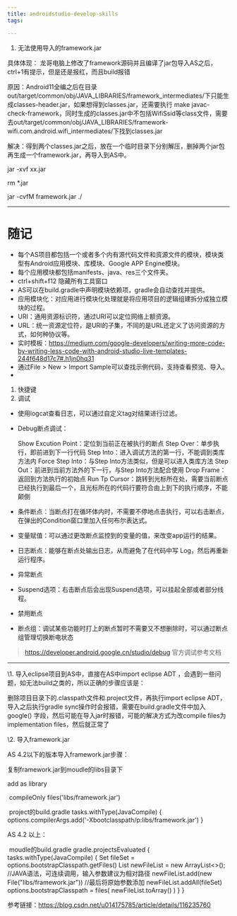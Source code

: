 ```yaml
---
title: androidstudio-develop-skills
tags:

---
```




1. 无法使用导入的framework.jar

具体体现： 龙哥电脑上修改了framework源码并且编译了jar包导入AS之后，ctrl+1有提示，但是还是报红，而且build报错

原因：Android11全编之后在目录out/target/common/obj/JAVA_LIBRARIES/framework_intermediates/下只能生成classes-header.jar，如果想得到classes.jar，还需要执行 make javac-check-framework，同时生成的classes.jar中不包括WifiSsid等class文件，需要去out/target/common/obj/JAVA_LIBRARIES/framework-wifi.com.android.wifi_intermediates/下找到classes.jar

解决：得到两个classes.jar之后，放在一个临时目录下分别解压，删掉两个jar包再生成一个framework.jar，再导入到AS中。

 jar -xvf xx.jar

rm *.jar

jar -cvfM framework.jar ./



---

# 随记

- 每个AS项目都包括一个或者多个内有源代码文件和资源文件的模块，模块类型有Android应用模块、库模块、Google APP Engine模块。
- 每个应用模块都包括manifests、java、res三个文件夹。
- ctrl+shift+f12 隐藏所有工具窗口
- AS可以在build.gradle中声明模块依赖项，gradle会自动查找并提供。
- 应用模块化：对应用进行模块化处理就是将应用项目的逻辑组建拆分成独立模块的过程。
- URI：通用资源标识符，通过URI可以定位网络上额资源。
- URL：统一资源定位符，是URI的子集，不同的是URL还定义了访问资源的方式，如何种协议等。
- 实时模板：https://medium.com/google-developers/writing-more-code-by-writing-less-code-with-android-studio-live-templates-244f648d17c7#.h1jn0hq31
- 通过File > New > Import Sample可以查找示例代码，支持查看预览、导入。
- 

1. 快捷键
2. 调试

- 使用logcat查看日志，可以通过自定义tag对结果进行过滤。

- Debug断点调试：

  Show Excution Point：定位到当前正在被执行的断点
  Step Over：单步执行，即前进到下一行代码
  Step Into：进入调试方法的第一行，不能调到类库方法内
  Force Step Into：与Step Into方法类似，但是可以进入类库方法
  Step Out：前进到当前方法外的下一行，与Step Into方法配合使用
  Drop Frame：返回到方法执行的初始点
  Run Tp Cursor：跳转到光标所在处，需要当前断点已经执行到最后一个，且光标所在的代码行要符合由上到下的执行顺序，不能颠倒

- 条件断点：当断点打在循环体内时，不需要不停地点击执行，可以右击断点，在弹出的Condition窗口里加入任何布尔表达式。

- 变量赋值：可以通过更改断点监控到的变量的值，来改变app运行的结果。

- 日志断点：能够在断点处输出日志，从而避免了在代码中写 Log，然后再重新运行程序。

- 异常断点

- Suspend选项：右击断点后会出现Suspend选项，可以挂起全部或者部分线程。

- 禁用断点

- 断点组：调试某些功能时打上的断点暂时不需要又不想删除时，可以通过断点组管理切换断电状态

> https://developer.android.google.cn/studio/debug 官方调试参考文档

---

\1. 导入eclipse项目到AS中，直接在AS中import eclipse ADT ，会遇到一些问题，如无法build之类的，所以正确的步骤应该是：

删除项目目录下的.classpath文件和.project文件，再执行import eclipse ADT，导入之后执行gradle sync操作时会报错，需要在build.gradle文件中加入 google() 字段，然后可能在导入jar时报错，可能的解决方式为改compile files为implementation files，然后就正常了

\2. 导入framework.jar

AS 4.2以下的版本导入framework.jar步骤：

复制framework.jar到moudle的libs目录下

add as library 

​                compileOnly files('libs/framework.jar')              

​                project的build.gradle tasks.withType(JavaCompile) {        options.compilerArgs.add('-Xbootclasspath/p:libs/framework.jar')    }              

AS 4.2 以上：

​                moudle的build.gradle gradle.projectsEvaluated {    tasks.withType(JavaCompile) {        Set<File> fileSet = options.bootstrapClasspath.getFiles()        List<File> newFileList =  new ArrayList<>();        //JAVA语法，可连续调用，输入参数建议为相对路径        newFileList.add(new File("libs/framework.jar"))        //最后将原始参数添加        newFileList.addAll(fileSet)        options.bootstrapClasspath = files(                newFileList.toArray()        )    } }              

参考链接：https://blog.csdn.net/u014175785/article/details/116235760
